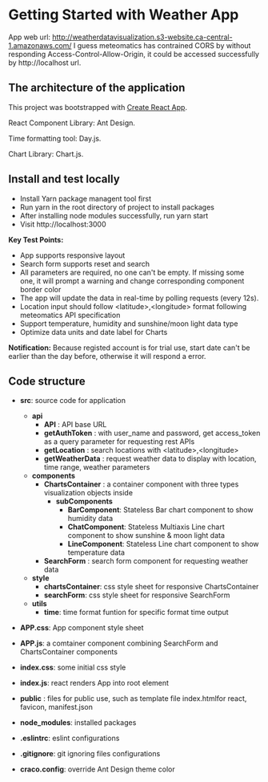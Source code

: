 # Getting Started with Weather App

App web url:
<http://weatherdatavisualization.s3-website.ca-central-1.amazonaws.com/>
I guess meteomatics has contrained CORS by without responding Access-Control-Allow-Origin, it could be accessed successfully by http://localhost url.
## The architecture of the application

This project was bootstrapped with [Create React App](https://github.com/facebook/create-react-app).

React Component Library: Ant Design.

Time formatting tool: Day.js.

Chart Library: Chart.js.

## Install and test locally

- Install Yarn package managent tool first
- Run yarn in the root directory of project to install packages
- After installing node modules successfully, run yarn start
- Visit http://localhost:3000

**Key Test Points:**

- App supports responsive layout
- Search form supports reset and search
- All parameters are required, no one can\'t be empty. If missing some one, it will prompt a warning and change corresponding component border color
- The app will update the data in real-time by polling requests (every 12s).
- Location input should follow \<latitude\>,\<longitude\> format following meteomatics API specification
- Support temperature, humidity and sunshine/moon light data type
- Optimize data units and date label for Charts

**Notification:** Because registed account is for trial use, start date can\'t be earlier than the day before, otherwise it will respond a error.

## Code structure

- **src**: source code for application
  - **api**
    - **API** : API base URL
    - **getAuthToken** : with user_name and password, get access_token as a query parameter for requesting rest APIs
    - **getLocation** : search locations with \<latitude\>,\<longitude\>
    - **getWeatherData** : request weather data to display with location, time range, weather parameters
  - **components**
    - **ChartsContainer** : a container component with three types visualization objects inside
      - **subComponents**
        - **BarComponent**: Stateless Bar chart component to show humidity data
        - **ChatComponent**: Stateless Multiaxis Line chart component to show sunshine & moon light data
        - **LineComponent**: Stateless Line chart component to show temperature data
    - **SearchForm** : search form component for requesting weather data
  - **style**
    - **chartsContainer**: css style sheet for responsive ChartsContainer
    - **searchForm**: css style sheet for responsive SearchForm
  - **utils**
    - **time**: time format funtion for specific format time output

- **APP.css**: App component style sheet
- **APP.js**: a comtainer component combining SearchForm and ChartsContainer components

- **index.css**: some initial css style
- **index.js**: react renders App into root element

- **public** : files for public use, such as template file index.htmlfor react, favicon, manifest.json

- **node_modules**: installed packages

- **.eslintrc**: eslint configurations
- **.gitignore**: git ignoring files configurations

- **craco.config**: override Ant Design theme color
